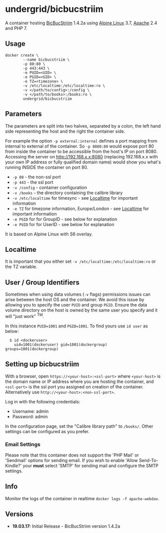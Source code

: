 
# undergrid/bicbucstriim
A container hosting [BicBucStriim](http://projekte.textmulch.de/bicbucstriim/) 1.4.2a using [Alpine Linux](https://alpinelinux.org/) 3.7, [Apache](https://www.apache.org/) 2.4 and PHP 7.  

## Usage
```
docker create \
        --name bicbucstriim \
        -p 80:80 \
        -p 443:443 \
        -e PUID=<UID> \
        -e PGID=<GID> \
        -e TZ=<timezone> \
        -v /etc/localtime:/etc/localtime:ro \
        -v </path/to/config>:/config \
        -v </path/to/books>:/books:ro \
        undergrid/bicbucstriim
```

## Parameters

The parameters are split into two halves, separated by a colon, the left hand side representing the host and the right the container side.

For example the option  `-p external:internal` defines a port mapping from internal to external of the container.  So `-p 8080:80` would expose port 80 from inside the container to be accessible from the host's IP on port 8080.  Accessing the server on http://192.168.x.x:8080 (replacing 192.168.x.x with your own IP address or fully qualified domain name) would show you what's running INSIDE the container on port 80.

* `-p 80` - the non-ssl port
* `-p 443` - the ssl port
* `-v /config` - container configuration
* `-v /books` - the directory containing the calibre library
* `-v /etc/localtime` for timesync - see [Localtime](#localtime) for important information
* `-e TZ` for timezone information, Europe/London - see [Localtime](#localtime) for important information
* `-e PGID` for for GroupID - see below for explanation
* `-e PUID` for for UserID - see below for explanation

It is based on Alpine Linux with S6 overlay.

## Localtime

It is important that you either set `-v /etc/localtime:/etc/localtime:ro` or the TZ variable.

## User / Group Identifiers

Sometimes when using data volumes (`-v` flags) permissions issues can arise between the host OS and the container. We avoid this issue by allowing you to specify the user `PUID` and group `PGID`. Ensure the data volume directory on the host is owned by the same user you specify and it will "just work" <sup>TM</sup>.

In this instance `PUID=1001` and `PGID=1001`. To find yours use `id user` as below:

```
  $ id <dockeruser>
    uid=1001(dockeruser) gid=1001(dockergroup) groups=1001(dockergroup)
```


## Setting up bicbucstriim

With a browser, open `https://<your-host>:<ssl-port>` where `<your-host>` is the domain name or IP address where you are hosting the container, and `<ssl-port>` is the ssl port you assigned on creation of the container.  Alternatively use `http://<your-host>:<non-ssl-port>`.

Log in with the following credentials:

 - Username: admin
 - Password: admin

In the configuration page, set the "Calibre library path" to `/books/`.  Other settings can be configured as you prefer.

### Email Settings
Please note that this container does not support the 'PHP Mail' or 'Sendmail' options for sending email.  If you wish to enable 'Allow Send-To-Kindle?' your **must** select 'SMTP' for sending mail and configure the SMTP settings.

## Info
Monitor the logs of the container in realtime `docker logs -f apache-webdav`.

## Versions

+ **19.03.17:** Initial Release - BicBucStriim version 1.4.2a

